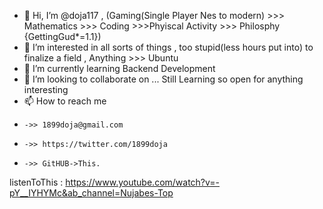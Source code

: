 - 👋 Hi, I’m @doja117 , (Gaming(Single Player Nes to modern) >>> Mathematics >>> Coding >>>Phyiscal Activity >>> Philosphy {GettingGud*=1.1})  
- 👀 I’m interested in all sorts of things , too stupid(less hours put into) to finalize a field , Anything >>> Ubuntu
- 🌱 I’m currently learning Backend Development 
- 💞️ I’m looking to collaborate on ... Still Learning so open for anything interesting  
- 📫 How to reach me 
-     ->> 1899doja@gmail.com
-     ->> https://twitter.com/1899doja
-     ->> GitHUB->This.

listenToThis : https://www.youtube.com/watch?v=-pY__IYHYMc&ab_channel=Nujabes-Top
<!---
Daft_Punk animated Movie
If you are looking for "full story" here is the order:
1.	"One More Time"
2.	"Aerodynamic"	
3.	"Digital Love"
4.	"Harder, Better, Faster, Stronger"	
5.	"Crescendolls"	
6.	"Nightvision"	
7.	"Superheroes"	
8.	"High Life"	
9.	"Something About Us"	
10.	"Voyager"	
11.	"Veridis Quo"	
12.	"Short Circuit"	
13.	"Face to Face"	
14.	"Too Long"
credit to ein stein

⠀⠀⠀⠀⠀⠀⠀⠀⠀⠀⠀⠀⠀⠀⠀⠀⠀⢀⣤⣶⣾⣿⣿⣿⣿⣶⣦⣄⠀⠀⠀⠀⠀⠀⠀⠀⠀⠀⠀⠀⠀⠀⠀⠀⠀⠀
⠀⠀⠀⠀⠀⠀⠀⠀⠀⠀⠀⠀⠀⠀⢀⣤⣾⣿⣿⣿⣿⣿⣿⣿⣿⣿⣿⣿⣿⣦⡄⠀⠀⠀⠀⠀⠀⠀⠀⠀⠀⠀⠀⠀⠀⠀
⠀⠀⠀⠀⠀⠀⠀⠀⠀⠀⠀⠀⢀⣾⣿⣿⠏⣿⣿⣿⣿⣿⣿⣿⣿⣿⣧⢸⣿⡟⣿⡄⠀⠀⠀⠀⠀⠀⠀⠀⠀⠀⠀⠀⠀⠀
⠀⠀⠀⠀⠀⠀⠀⠀⠀⠀⠀⣠⣿⣿⣇⠉⠀⣿⣿⣿⣿⣿⣿⠏⠹⠛⠛⣃⣿⣿⣿⣿⣄⠀⠀⠀⠀⠀⠀⠀⠀⠀⠀⠀⠀⠀
⠀⠀⠀⠀⠀⠀⠀⠀⠀⠀⠀⣿⣽⡝⠛⠻⢶⣿⣿⣿⣿⣿⡛⢀⣤⠶⠛⠋⠉⣙⡿⣿⣟⢱⣄⠀⠀⠀⠀⠀⠀⠀⠀⠀⠀⠀
⠀⠀⠀⠀⠀⠀⠀⠀⠀⠀⢀⠻⣿⣿⣦⣠⣶⣌⡛⠿⣿⣿⠶⠋⠀⠀⣀⣀⣰⣿⣥⣿⣿⣾⡏⠀⠀⠀⠀⠀⠀⠀⠀⠀⠀⠀
⠀⠀⠀⠀⠀⠀⠀⠀⠀⠀⣾⣿⢿⣿⣿⣿⣿⣿⣿⣶⣼⣶⣶⣿⣿⣿⣿⣿⣿⣿⣿⣿⡻⣿⡷⠀⠀⠀⠀⠀⠀⠀⠀⠀⠀⠀
⠀⠀⠀⠀⠀⠀⠀⠀⠀⠀⢽⣿⣄⣿⣿⣿⣿⣿⣿⣿⠏⠉⣿⣿⣿⣿⣿⣿⣿⣿⣿⣿⣿⣿⠇⠀⠀⠀⠀⠀⠀⠀⠀⠀⠀⠀
⠀⠀⠀⠀⠀⠀⠀⠀⠀⠀⢸⣿⣿⡿⢿⣿⣿⣿⣿⣿⠀⠀⢻⣿⣿⣿⣿⣿⠿⢋⣿⣷⠟⡟⠀⠀⠀⠀⠀⠀⠀⠀⠀⠀⠀⠀
⠀⠀⠀⠀⠀⠀⠀⠀⠀⠀⠈⣿⣿⡿⣶⣬⣯⣽⣧⡏⠀⠀⠸⣧⣝⣿⣥⣴⡾⠟⢃⠉⣴⠃⠀⠀⠀⠀⠀⠀⠀⠀⠀⠀⠀⠀
⠀⠀⠀⠀⠀⠀⠀⠀⠀⠀⠀⢻⣿⣿⣿⣿⣿⣿⣿⡇⠀⠀⠀⣿⢻⣇⣼⣿⣶⣶⣿⣶⠏⠀⠀⠀⠀⠀⠀⠀⠀⠀⠀⠀⠀⠀
⠀⠀⠀⠀⠀⠀⠀⠀⠀⠀⠀⠀⠙⢻⣿⣿⣿⣿⣿⣷⣦⣤⣾⣿⣸⣿⣿⣿⣿⣿⣿⡇⠀⠀⠀⠀⠀⠀⠀⠀⠀⠀⠀⠀⠀⠀
⠀⠀⠀⠀⠀⠀⠀⠀⠀⠀⠀⠀⠀⠘⣿⣿⣿⣿⣿⣿⣿⣿⣯⣼⣿⣿⣿⣿⣿⣿⣿⠁⠀⠀⠀⠀⠀⠀⠀⠀⠀⠀⠀⠀⠀⠀
⠀⠀⠀⠀⠀⠀⠀⠀⠀⠀⠀⠀⠀⠀⢸⣿⣿⣿⣿⣿⣿⣿⣿⣿⣿⣿⣿⣿⣿⣿⡇⠀⠀⠀⠀⠀⠀⠀⠀⠀⠀⠀⠀⠀⠀⠀
⠀⠀⠀⠀⠀⠀⠀⠀⠀⠀⠀⠀⠀⠀⢸⣿⣿⣿⣿⣿⣿⣿⣿⣿⣿⣿⣿⣿⣿⣿⡆⠀⠀⠀⠀⠀⠀⠀⠀⠀⠀⠀⠀⠀⠀⠀
⠀⠀⠀⠀⠀⠀⠀⠀⠀⠀⠀⠀⢀⣠⣴⣿⣿⣿⣿⣿⣿⣿⣿⣿⣿⣿⣿⣿⣿⣿⣇⠀⠀⠀⠀⠀⠀⠀⠀⠀⠀⠀⠀⠀⠀⠀
⠀⠀⠀⠀⠀⠀⠀⠀⣀⣤⣴⣾⣿⣿⣿⣿⣿⣿⣿⣿⣿⣿⣿⣿⣿⣿⣿⣿⣿⣿⣿⣿⣷⣶⣦⣄⣀⠀⠀⠀⠀⠀⠀⠀⠀⠀
⠀⠀⢀⣀⣤⣤⣶⣿⣿⣿⣿⣿⣿⣿⣿⣿⣿⣿⣿⣿⣿⣿⣿⣿⣿⣿⣿⣿⣿⣿⣿⣿⣿⣿⣿⣿⣿⣿⣶⣦⣤⣀⠀⠀⠀⠀
⣠⣾⣿⣿⣿⣿⣿⣿⣿⣿⣿⣿⣿⣿⣿⣿⣿⣿⣿⣿⣿⣿⣿⣿⣿⣿⣿⣿⣿⣿⣿⣿⣿⣿⣿⣿⣿⣿⣿⣿⣿⣿⣿⣷⣤⡀


Yo! (Yo!)
MF DOOM (Mr. Fantastik)
Mr. Fantastik (Villain)
What up, nigga? (Ain't nuttin', what's the word?)
What's cracking, boy? (Same ol' shit, kid)
Man (different day, you know?)
These rap snitches, man, shit is bugged out, man
What the fuck, man? (Shit, you telling me)
Niggas running their mouth, telling e'rything, e'rything (critical)                       
Rap snitches, telling all their business
Sit in the court and be their own star witness                                                                                                            
Do you see the perpetrator? Yeah, I'm right here                                                                                    
Fuck around, get the whole label sent up for years, uh
Rap snitches, telling all their business
Sit in the court and be their own star witness
Do you see the perpetrator? Yeah, I'm right here
Fuck around, get the whole label sent up for years
Type profile low, like A in "Paid in Full"
Attract heavy cash 'cause the game's centrifugal
Mr. Fantastik, long dough like elastic
Guard my life with twin Glocks that's made out of plastic
Can't stand a brown-nosing nigga, fake ass bastard
Admiring my style, tour bus through Manhattan
Plotting, plan the quickest, my flow's the sickest
My hoes be the thickest, my 'dro the stickiest
Street nigga, stamped and bonafide
When beef jump niggas come get me 'cause they know I ride
True to the ski mask, New York's my origin
Play a fake gangsta like a old accordion
According to him, when the D's rushed in
Complication from the wire testimony was thin
Caused his man to go up north, the ball hit 'em again
Lame rap snitch nigga even told on the Mexican
Rap snitches, telling all their business
Sit in the court and be their own star witness
Do you see the perpetrator? Yeah, I'm right here
Fuck around, get the whole label sent up for years
Rap snitches, telling all their business
Sit in the court and be their own star witness
Do you see the perpetrator? Yeah, I'm right here
Fuck around, get the whole label sent up for years
True, there's rules to this shit, fools dare care
Everybody wanna rule the world with tears for fear
Yeah, yeah, tell 'em, tell it on the mountain hill
Running up they mouth bill, everybody doubting still
Informer, keep it up and get tested
Pop through your bubble vest or double-breasted
"He keep a lab down south in the little beast"
So much heat you woulda thought it was the Middle East
A little grease always keeps the wheels a-spinning
Like sitting on 23's to get the squealers grinning
Hitting on many trees, feel real linen
Spitting on enemies, get the steel for tin men
Where no brains but gum flap
He said his gun clap, then he fled after one slap (pap!)
Son, shut your trap, save it for the bitches
Mmm, delicious, rap snitch kisses
You know what I'm saying? (It's terrible)
Crazy, man, I'm just analyzing this whole game
This is bugged out, man, niggas is snitching
Telling on they own self (it's a horror, yo)
Fuck around and get everybody bagged, man
(Atrocities) fuck around and get yo' mama bagged, nigga
You know your grandmama used to be bootlegging
Fake hustling nigga, heheheheheheh, haha
Perpetrator? Yeah, I'm right here

Nujabes https://www.youtube.com/watch?v=m4fDm4rdUdk&ab_channel=analogbro


--->
